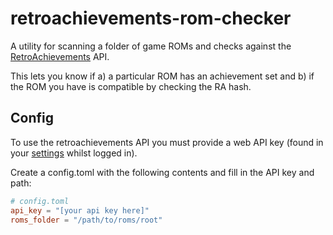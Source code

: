# retroachievements-rom-checker
A utility for scanning a folder of game ROMs and checks against the [RetroAchievements](https://retroachievements.org/) API.

This lets you know if a) a particular ROM has an achievement set and b) if the ROM you have is compatible by checking the RA hash.

## Config
To use the retroachievements API you must provide a web API key (found in your [settings](https://retroachievements.org/settings) whilst logged in). 

Create a config.toml with the following contents and fill in the API key and path:
```toml
# config.toml
api_key = "[your api key here]"
roms_folder = "/path/to/roms/root"
```